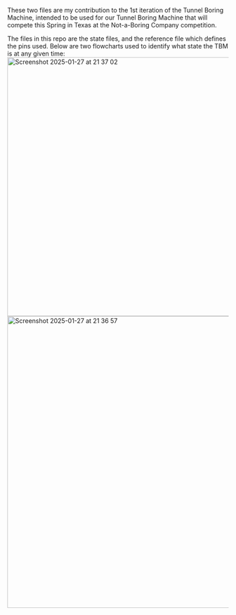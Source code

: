 These two files are my contribution to the 1st iteration of the Tunnel Boring Machine, 
intended to be used for our Tunnel Boring Machine that will compete this Spring in Texas at the Not-a-Boring Company competition. 

The files in this repo are the state files, and the reference file which defines the pins used. 
Below are two flowcharts used to identify what state the TBM is at any given time: <img width="590" alt="Screenshot 2025-01-27 at 21 37 02" src="https://github.com/user-attachments/assets/907e14df-c208-4155-b616-c775e95bf2e4" />
<img width="665" alt="Screenshot 2025-01-27 at 21 36 57" src="https://github.com/user-attachments/assets/5d5194e6-c1b9-4be6-8787-bcfb243abd4d" />


